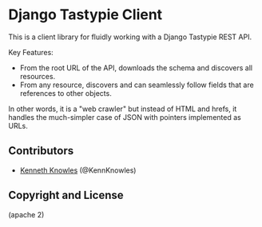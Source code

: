 Django Tastypie Client
======================

This is a client library for fluidly working with a Django Tastypie REST API.

Key Features:
 - From the root URL of the API, downloads the schema and discovers all resources.
 - From any resource, discovers and can seamlessly follow fields that are references to other objects.

In other words, it is a "web crawler" but instead of HTML and hrefs, it handles the much-simpler case 
of JSON with pointers implemented as URLs.

Contributors
------------
 - [Kenneth Knowles](https://github.com/kennknowles) (@KennKnowles)

Copyright and License
---------------------
(apache 2)
